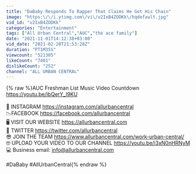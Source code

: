 ```yaml
---
title: "DaBaby Responds To Rapper That Claims He Got His Chain"
image: "https:\/\/i.ytimg.com\/vi\/v2IxB4ZODKk\/hqdefault.jpg"
vid_id: "v2IxB4ZODKk"
categories: "Entertainment"
tags: ["All Urban Central","AUC","the ace family"]
date: "2021-11-01T14:12:38+03:00"
vid_date: "2021-02-20T21:53:28Z"
duration: "PT1M35S"
viewcount: "521305"
likeCount: "7401"
dislikeCount: "252"
channel: "ALL URBAN CENTRAL"
---
```

{% raw %}AUC Freshman List Music Video Countdown <a rel="nofollow" target="blank" href="https://youtu.be/ibQerY_I9KU">https://youtu.be/ibQerY_I9KU</a><br /><br />📸 INSTAGRAM <a rel="nofollow" target="blank" href="https://instagram.com/allurbancentral">https://instagram.com/allurbancentral</a><br />📉FACEBOOK <a rel="nofollow" target="blank" href="https://facebook.com/allurbancentral">https://facebook.com/allurbancentral</a><br />🖥 VISIT OUR WEBSITE <a rel="nofollow" target="blank" href="https://allurbancentral.com">https://allurbancentral.com</a> <br />💬 TWITTER <a rel="nofollow" target="blank" href="https://twitter.com/allurbancentral">https://twitter.com/allurbancentral</a><br />😎 JOIN THE TEAM  <a rel="nofollow" target="blank" href="https://www.allurbancentral.com/work-urban-central/">https://www.allurbancentral.com/work-urban-central/</a><br />🤓 UPLOAD YOUR VIDEO TO OUR CHANNEL <a rel="nofollow" target="blank" href="https://youtu.be/i3xN0nHRNyM">https://youtu.be/i3xN0nHRNyM</a><br />💻 Business email: info@allurbancentral.com <br /><br />#DaBaby #AllUrbanCentral{% endraw %}
